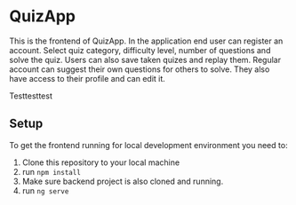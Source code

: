 # QuizApp

This is the frontend of QuizApp.
In the application end user can register an account. Select quiz category, difficulty level, number of questions and solve the quiz.
Users can also save taken quizes and replay them.
Regular account can suggest their own questions for others to solve.
They also have access to their profile and can edit it.

Testtesttest

## Setup

To get the frontend running for local development environment you need to:
1. Clone this repository to your local machine
2. run `npm install`
3. Make sure backend project is also cloned and running.
5. run `ng serve`
